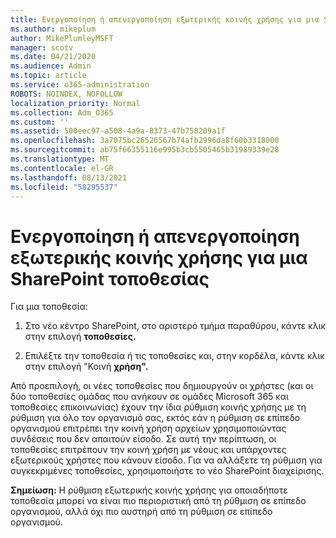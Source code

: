 ```yaml
---
title: Ενεργοποίηση ή απενεργοποίηση εξωτερικής κοινής χρήσης για μια SharePoint τοποθεσίας
ms.author: mikeplum
author: MikePlumleyMSFT
manager: scotv
ms.date: 04/21/2020
ms.audience: Admin
ms.topic: article
ms.service: o365-administration
ROBOTS: NOINDEX, NOFOLLOW
localization_priority: Normal
ms.collection: Adm_O365
ms.custom: ''
ms.assetid: 500eec97-a508-4a9a-8373-47b758209a1f
ms.openlocfilehash: 3a7075bc26526567b74afb2996da8f60b3318000
ms.sourcegitcommit: ab75f66355116e995b3cb5505465b31989339e28
ms.translationtype: MT
ms.contentlocale: el-GR
ms.lasthandoff: 08/13/2021
ms.locfileid: "58295537"
---
```

# <a name="turn-external-sharing-on-or-off-for-a-sharepoint-site"></a>Ενεργοποίηση ή απενεργοποίηση εξωτερικής κοινής χρήσης για μια SharePoint τοποθεσίας

Για μια τοποθεσία:
  
1. Στο νέο κέντρο SharePoint, στο αριστερό τμήμα παραθύρου, κάντε κλικ στην επιλογή **τοποθεσίες.**
    
2. Επιλέξτε την τοποθεσία ή τις τοποθεσίες και, στην κορδέλα, κάντε κλικ στην επιλογή "Κοινή **χρήση".**
    
Από προεπιλογή, οι νέες τοποθεσίες που δημιουργούν οι χρήστες (και οι δύο τοποθεσίες ομάδας που ανήκουν σε ομάδες Microsoft 365 και τοποθεσίες επικοινωνίας) έχουν την ίδια ρύθμιση κοινής χρήσης με τη ρύθμιση για όλο τον οργανισμό σας, εκτός εάν η ρύθμιση σε επίπεδο οργανισμού επιτρέπει την κοινή χρήση αρχείων χρησιμοποιώντας συνδέσεις που δεν απαιτούν είσοδο. Σε αυτή την περίπτωση, οι τοποθεσίες επιτρέπουν την κοινή χρήση με νέους και υπάρχοντες εξωτερικούς χρήστες που κάνουν είσοδο. Για να αλλάξετε τη ρύθμιση για συγκεκριμένες τοποθεσίες, χρησιμοποιήστε το νέο SharePoint διαχείρισης.
  
**Σημείωση:** Η ρύθμιση εξωτερικής κοινής χρήσης για οποιαδήποτε τοποθεσία μπορεί να είναι πιο περιοριστική από τη ρύθμιση σε επίπεδο οργανισμού, αλλά όχι πιο αυστηρή από τη ρύθμιση σε επίπεδο οργανισμού. 
  

